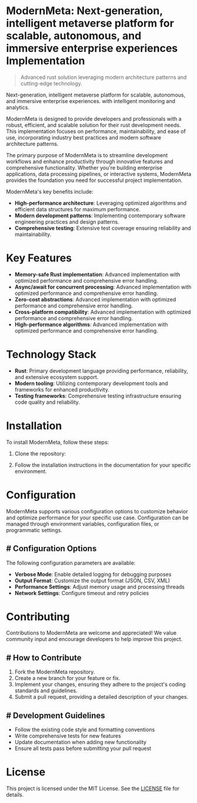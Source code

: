 <!-- fallback_ModernMeta_20250727040926_14224 -->

# ModernMeta: Next-generation, intelligent metaverse platform for scalable, autonomous, and immersive enterprise experiences Implementation
> Advanced rust solution leveraging modern architecture patterns and cutting-edge technology.

Next-generation, intelligent metaverse platform for scalable, autonomous, and immersive enterprise experiences. with intelligent monitoring and analytics.

ModernMeta is designed to provide developers and professionals with a robust, efficient, and scalable solution for their rust development needs. This implementation focuses on performance, maintainability, and ease of use, incorporating industry best practices and modern software architecture patterns.

The primary purpose of ModernMeta is to streamline development workflows and enhance productivity through innovative features and comprehensive functionality. Whether you're building enterprise applications, data processing pipelines, or interactive systems, ModernMeta provides the foundation you need for successful project implementation.

ModernMeta's key benefits include:

* **High-performance architecture**: Leveraging optimized algorithms and efficient data structures for maximum performance.
* **Modern development patterns**: Implementing contemporary software engineering practices and design patterns.
* **Comprehensive testing**: Extensive test coverage ensuring reliability and maintainability.

# Key Features

* **Memory-safe Rust implementation**: Advanced implementation with optimized performance and comprehensive error handling.
* **Async/await for concurrent processing**: Advanced implementation with optimized performance and comprehensive error handling.
* **Zero-cost abstractions**: Advanced implementation with optimized performance and comprehensive error handling.
* **Cross-platform compatibility**: Advanced implementation with optimized performance and comprehensive error handling.
* **High-performance algorithms**: Advanced implementation with optimized performance and comprehensive error handling.

# Technology Stack

* **Rust**: Primary development language providing performance, reliability, and extensive ecosystem support.
* **Modern tooling**: Utilizing contemporary development tools and frameworks for enhanced productivity.
* **Testing frameworks**: Comprehensive testing infrastructure ensuring code quality and reliability.

# Installation

To install ModernMeta, follow these steps:

1. Clone the repository:


2. Follow the installation instructions in the documentation for your specific environment.

# Configuration

ModernMeta supports various configuration options to customize behavior and optimize performance for your specific use case. Configuration can be managed through environment variables, configuration files, or programmatic settings.

## # Configuration Options

The following configuration parameters are available:

* **Verbose Mode**: Enable detailed logging for debugging purposes
* **Output Format**: Customize the output format (JSON, CSV, XML)
* **Performance Settings**: Adjust memory usage and processing threads
* **Network Settings**: Configure timeout and retry policies

# Contributing

Contributions to ModernMeta are welcome and appreciated! We value community input and encourage developers to help improve this project.

## # How to Contribute

1. Fork the ModernMeta repository.
2. Create a new branch for your feature or fix.
3. Implement your changes, ensuring they adhere to the project's coding standards and guidelines.
4. Submit a pull request, providing a detailed description of your changes.

## # Development Guidelines

* Follow the existing code style and formatting conventions
* Write comprehensive tests for new features
* Update documentation when adding new functionality
* Ensure all tests pass before submitting your pull request

# License

This project is licensed under the MIT License. See the [LICENSE](https://github.com/marcmotta/ModernMeta/blob/main/LICENSE) file for details.
